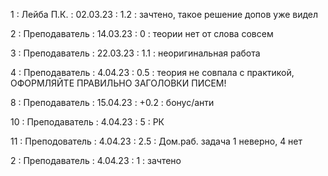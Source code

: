 1 : Лейба П.К. : 02.03.23 : 1.2 : зачтено, такое решение допов уже видел

2 : Преподаватель : 14.03.23 : 0 : теории нет от слова совсем

3 : Преподаватель : 22.03.23 : 1.1 : неоригинальная работа

4 : Преподаватель : 4.04.23 : 0.5 : теория не совпала с практикой, ОФОРМЛЯЙТЕ ПРАВИЛЬНО ЗАГОЛОВКИ ПИСЕМ!

8 : Преподаватель : 15.04.23 : +0.2 : бонус/анти

10 : Преподаватель : 4.04.23 : 5 : РК

11 : Преподователь : 4.04.23 : 2.5 : Дом.раб. задача 1 неверно, 4 нет

2 : Преподаватель : 4.04.23 : 1 : зачтено
